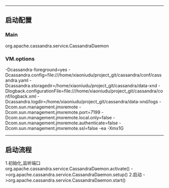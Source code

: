 
---

## 启动配置

### Main

org.apache.cassandra.service.CassandraDaemon

### VM.options

-Dcassandra-foreground=yes
-Dcassandra.config=file:///home/xiaoniudu/project_git/cassandra/conf/cassandra.yaml
-Dcassandra.storagedir=/home/xiaoniudu/project_git/cassandra/data-xnd
-Dlogback.configurationFile=file:///home/xiaoniudu/project_git/cassandra/conf/logback.xml
-Dcassandra.logdir=/home/xiaoniudu/project_git/cassandra/data-xnd/logs
-Dcom.sun.management.jmxremote
-Dcom.sun.management.jmxremote.port=7199
-Dcom.sun.management.jmxremote.local.only=false
-Dcom.sun.management.jmxremote.authenticate=false
-Dcom.sun.management.jmxremote.ssl=false
-ea
-Xmx1G


---

## 启动流程

1.初始化,监听端口
org.apache.cassandra.service.CassandraDaemon.activate()
    ->org.apache.cassandra.service.CassandraDaemon.setup()
2.启动
    ->org.apache.cassandra.service.CassandraDaemon.start()